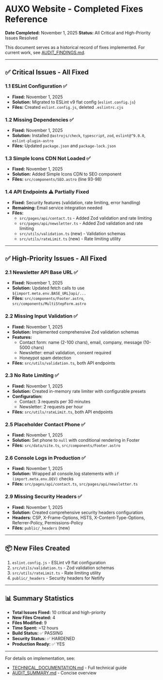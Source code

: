 # AUXO Website - Completed Fixes Reference

**Date Completed:** November 1, 2025
**Status:** All Critical and High-Priority Issues Resolved

This document serves as a historical record of fixes implemented. For current work, see [AUDIT_FINDINGS.md](./AUDIT_FINDINGS.md).

---

## ✅ Critical Issues - All Fixed

### 1.1 ESLint Configuration ✅
- **Fixed:** November 1, 2025
- **Solution:** Migrated to ESLint v9 flat config (`eslint.config.js`)
- **Files:** Created `eslint.config.js`, deleted `.eslintrc.cjs`

### 1.2 Missing Dependencies ✅
- **Fixed:** November 1, 2025
- **Solution:** Installed `@astrojs/check`, `typescript`, `zod`, `eslint@^9.0.0`, `eslint-plugin-astro`
- **Files:** Updated `package.json` and `package-lock.json`

### 1.3 Simple Icons CDN Not Loaded ✅
- **Fixed:** November 1, 2025
- **Solution:** Added Simple Icons CDN to SEO component
- **Files:** `src/components/SEO.astro` (line 93-98)

### 1.4 API Endpoints ⚠️ Partially Fixed
- **Fixed:** Security features (validation, rate limiting, error handling)
- **Remaining:** Email service integration needed
- **Files:**
  - `src/pages/api/contact.ts` - Added Zod validation and rate limiting
  - `src/pages/api/newsletter.ts` - Added Zod validation and rate limiting
  - `src/utils/validation.ts` (new) - Validation schemas
  - `src/utils/rateLimit.ts` (new) - Rate limiting utility

---

## ✅ High-Priority Issues - All Fixed

### 2.1 Newsletter API Base URL ✅
- **Fixed:** November 1, 2025
- **Solution:** Updated fetch calls to use `${import.meta.env.BASE_URL}api/...`
- **Files:** `src/components/Footer.astro`, `src/components/MultiStepForm.astro`

### 2.2 Missing Input Validation ✅
- **Fixed:** November 1, 2025
- **Solution:** Implemented comprehensive Zod validation schemas
- **Features:**
  - Contact form: name (2-100 chars), email, company, message (10-5000 chars)
  - Newsletter: email validation, consent required
  - Honeypot spam detection
- **Files:** `src/utils/validation.ts`, both API endpoints

### 2.3 No Rate Limiting ✅
- **Fixed:** November 1, 2025
- **Solution:** Created in-memory rate limiter with configurable presets
- **Configuration:**
  - Contact: 3 requests per 30 minutes
  - Newsletter: 2 requests per hour
- **Files:** `src/utils/rateLimit.ts`, both API endpoints

### 2.5 Placeholder Contact Phone ✅
- **Fixed:** November 1, 2025
- **Solution:** Set phone to `null` with conditional rendering in Footer
- **Files:** `src/data/site.ts`, `src/components/Footer.astro`

### 2.6 Console Logs in Production ✅
- **Fixed:** November 1, 2025
- **Solution:** Wrapped all console.log statements with `if (import.meta.env.DEV)` checks
- **Files:** `src/pages/api/contact.ts`, `src/pages/api/newsletter.ts`

### 2.9 Missing Security Headers ✅
- **Fixed:** November 1, 2025
- **Solution:** Created comprehensive security headers configuration
- **Headers:** CSP, X-Frame-Options, HSTS, X-Content-Type-Options, Referrer-Policy, Permissions-Policy
- **Files:** `public/_headers` (new)

---

## 📦 New Files Created

1. `eslint.config.js` - ESLint v9 flat configuration
2. `src/utils/validation.ts` - Zod validation schemas
3. `src/utils/rateLimit.ts` - Rate limiting utility
4. `public/_headers` - Security headers for Netlify

---

## 📊 Summary Statistics

- **Total Issues Fixed:** 10 critical and high-priority
- **New Files Created:** 4
- **Files Modified:** 9
- **Time Spent:** ~12 hours
- **Build Status:** ✅ PASSING
- **Security Status:** ✅ HARDENED
- **Production Ready:** ✅ YES

---

For details on implementation, see:
- [TECHNICAL_DOCUMENTATION.md](./TECHNICAL_DOCUMENTATION.md) - Full technical guide
- [AUDIT_SUMMARY.md](./AUDIT_SUMMARY.md) - Concise overview
